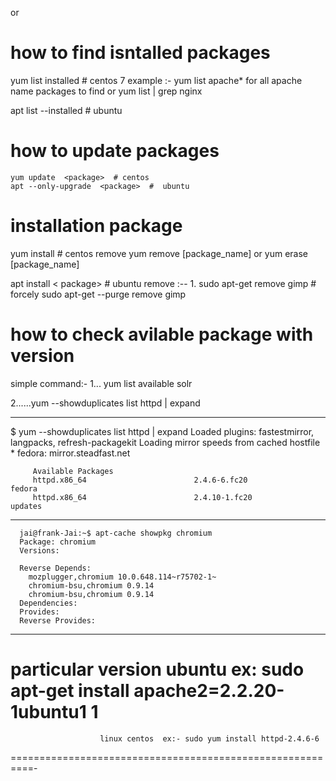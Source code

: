    or


 

#   how to find isntalled packages 
   yum list installed   # centos 7    example :- yum list apache*   for all apache name packages to find or  yum list | grep nginx
   
   
   apt  list  --installed  # ubuntu
   
 # how to update packages
    yum update  <package>  # centos 
    apt --only-upgrade  <package>  #  ubuntu
    
#     installation package
  yum install  <package>   #  centos     remove   yum remove [package_name]  or yum erase [package_name] 
   
  apt install < package>   #  ubuntu      remove   :--  1.   sudo apt-get remove gimp     # forcely  sudo apt-get --purge remove gimp  
  
#    how to check avilable package with version 
  simple command:-  1...  yum list available solr
  
 2......yum --showduplicates list httpd | expand    

----
$ yum --showduplicates list httpd | expand
         Loaded plugins: fastestmirror, langpacks, refresh-packagekit
         Loading mirror speeds from cached hostfile
          * fedora: mirror.steadfast.net

         Available Packages
         httpd.x86_64                        2.4.6-6.fc20                         fedora 
         httpd.x86_64                        2.4.10-1.fc20                        updates
 ----- 
      jai@frank-Jai:~$ apt-cache showpkg chromium
      Package: chromium
      Versions: 

      Reverse Depends: 
        mozplugger,chromium 10.0.648.114~r75702-1~
        chromium-bsu,chromium 0.9.14
        chromium-bsu,chromium 0.9.14
      Dependencies: 
      Provides: 
      Reverse Provides: 
------



#  particular version ubuntu ex:  sudo apt-get install apache2=2.2.20-1ubuntu1   1   
                        linux centos  ex:- sudo yum install httpd-2.4.6-6  




==========================================================-


